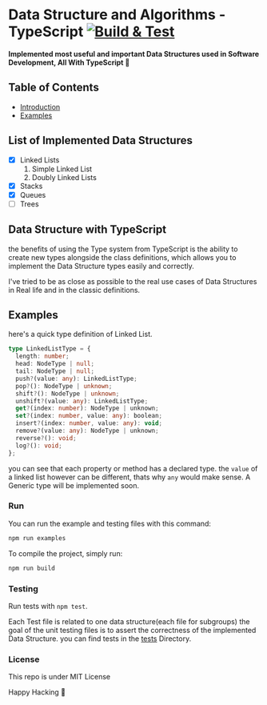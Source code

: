 # Data Structure and Algorithms - TypeScript [![Build & Test](https://github.com/AliSawari/js-data-structure/actions/workflows/node.js.yml/badge.svg)](https://github.com/AliSawari/js-data-structure/actions/workflows/node.js.yml)

**Implemented most useful and important Data Structures used in Software Development, All With TypeScript 🌟**

## Table of Contents

- [Introduction](#data-structure-with-typeScript)
- [Examples](#examples)

## List of Implemented Data Structures

- [x] Linked Lists
  1. Simple Linked List
  2. Doubly Linked Lists
- [x] Stacks
- [x] Queues
- [ ] Trees

## Data Structure with TypeScript

the benefits of using the Type system from TypeScript is the ability to create new types alongside the class
definitions, which allows you to implement the Data Structure types easily and correctly.

I've tried to be as close as possible to the real use cases of Data Structures in Real life and
in the classic definitions.

## Examples

here's a quick type definition of Linked List.

```ts
type LinkedListType = {
  length: number;
  head: NodeType | null;
  tail: NodeType | null;
  push?(value: any): LinkedListType;
  pop?(): NodeType | unknown;
  shift?(): NodeType | unknown;
  unshift?(value: any): LinkedListType;
  get?(index: number): NodeType | unknown;
  set?(index: number, value: any): boolean;
  insert?(index: number, value: any): void;
  remove?(value: any): NodeType | unknown;
  reverse?(): void;
  log?(): void;
};
```

you can see that each property or method has a declared type. the `value` of a linked list however can be different, thats why `any` would make sense. A Generic type will be implemented soon.

### Run 

You can run the example and testing files with this command:


```bash
npm run examples
```

To compile the project, simply run:

```bash
npm run build
```

### Testing

Run tests with `npm test`.

Each Test file is related to one data structure(each file for subgroups)
the goal of the unit testing files is to assert the correctness of the implemented Data Structure. you can find tests in the [tests](./tests/) Directory.

### License

This repo is under MIT License

Happy Hacking 🥷

